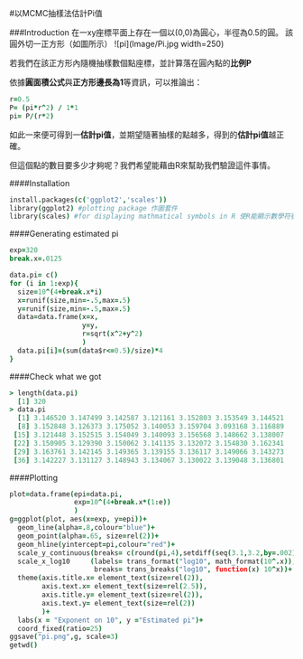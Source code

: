 #以MCMC抽樣法估計Pi值

###Introduction
在一xy座標平面上存在一個以(0,0)為圓心，半徑為0.5的圓。
該圓外切一正方形（如圖所示）
![pi](Image/Pi.jpg width=250)

若我們在該正方形內隨機抽樣數個點座標，並計算落在圓內點的**比例P**

依據**圓面積公式**與**正方形邊長為1**等資訊，可以推論出：
```coffee
r=0.5
P= (pi*r^2) / 1*1 
pi= P/(r*2)
```
如此一來便可得到一**估計pi值**，並期望隨著抽樣的點越多，得到的**估計pi值**越正確。

但這個點的數目要多少才夠呢？我們希望能藉由R來幫助我們驗證這件事情。

####Installation 
```coffee
install.packages(c('ggplot2','scales'))
library(ggplot2) #plotting package 作圖套件
library(scales) #for displaying mathmatical symbols in R 使R能顯示數學符號
```

####Generating estimated pi 
```coffee
exp=320
break.x=.0125 

data.pi= c()
for (i in 1:exp){ 
  size=10^(4+break.x*i)
  x=runif(size,min=-.5,max=.5)
  y=runif(size,min=-.5,max=.5)
  data=data.frame(x=x,
                  y=y,
                  r=sqrt(x^2+y^2)
                  )
  data.pi[i]=(sum(data$r<=0.5)/size)*4
}
```
####Check what we got
```coffee
> length(data.pi)
  [1] 320
> data.pi
  [1] 3.146520 3.147499 3.142587 3.121161 3.152803 3.153549 3.144521
  [8] 3.152848 3.126373 3.175052 3.140053 3.159704 3.093168 3.116889
 [15] 3.121448 3.152515 3.154049 3.140093 3.156568 3.148662 3.138007
 [22] 3.150905 3.129390 3.150062 3.141135 3.132072 3.154830 3.162341
 [29] 3.163761 3.142145 3.149365 3.139155 3.136117 3.149066 3.143273
 [36] 3.142227 3.131127 3.148943 3.134067 3.130022 3.139048 3.136801
```
####Plotting
```coffee
plot=data.frame(epi=data.pi, 
                exp=10^(4+break.x*(1:e))
                )
g=ggplot(plot, aes(x=exp, y=epi))+
  geom_line(alpha=.8,colour="blue")+
  geom_point(alpha=.65, size=rel(2))+
  geom_hline(yintercept=pi,colour="red")+ 
  scale_y_continuous(breaks= c(round(pi,4),setdiff(seq(3.1,3.2,by=.002),c(3.142))))+
  scale_x_log10     (labels= trans_format("log10", math_format(10^.x)),
                     breaks= trans_breaks("log10", function(x) 10^x))+
  theme(axis.title.x= element_text(size=rel(2)),
        axis.text.x= element_text(size=rel(2.5)),
        axis.title.y= element_text(size=rel(2)),
        axis.text.y= element_text(size=rel(2))
        )+
  labs(x = "Exponent on 10", y ="Estimated pi")+
  coord_fixed(ratio=25)
ggsave("pi.png",g, scale=3)
getwd()
```


